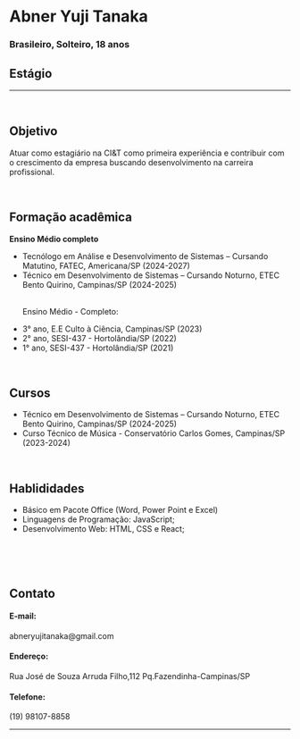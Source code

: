 <!DOCTYPE html>
<html lang="en">
<head>
    <meta charset="UTF-8">
    <meta name="viewport" content="width=device-width, initial-scale=1.0">
    <link rel="stylesheet" href="style.css">
</head>
<body>
    <div>  
         <h1><Strong>Abner Yuji Tanaka</Strong></h1>
         <h3>Brasileiro, Solteiro, 18 anos</h3>
         <h2><strong>Estágio</strong></h2>
        <hr class="linha">
         <br>
         <h2><Strong>Objetivo</Strong></h2>
         <p>Atuar como estagiário na CI&T como primeira experiência e contribuir
            com o crescimento da empresa buscando desenvolvimento na carreira
            profissional.
         </p>
        <br>
         <h2><strong>Formação acadêmica</strong></h2>
         <tittle><strong>Ensino Médio completo</strong></tittle>
           <ul>
               <li>Tecnólogo em Análise e Desenvolvimento de Sistemas – Cursando Matutino, FATEC, Americana/SP (2024-2027)</li>
               <li>Técnico em Desenvolvimento de Sistemas – Cursando Noturno, ETEC Bento Quirino, Campinas/SP (2024-2025)</li>
                <br>
               <p>Ensino Médio - Completo:</p>
                  <li>3° ano, E.E Culto à Ciência, Campinas/SP (2023)</li>
                  <li>2° ano, SESI-437 - Hortolândia/SP (2022)</li>
                  <li>1° ano, SESI-437 - Hortolândia/SP (2021)</li>
           </ul>
            <br>
            <h2>Cursos</h2>
            <ul>
              <li>Técnico em Desenvolvimento de Sistemas – Cursando Noturno, ETEC Bento Quirino, Campinas/SP (2024-2025)</li>
              <li>Curso Técnico de Música - Conservatório Carlos Gomes, Campinas/SP (2023-2024)</li>
            </ul>
            <br>
            <h2>Hablididades</h2>
            <ul>
                <li>Básico em Pacote Office (Word, Power Point e Excel)</li>
                <li>Linguagens de Programação: JavaScript;</li>
                <li>Desenvolvimento Web: HTML, CSS e React;</li>
            </ul>
    </div>
    <div class="divisoria">
        <br><br><br>
        <h2 class="informações"><strong>Contato</strong></h2>
        <h4 class="informações">E-mail:</h4>
        <p class="parágrafo">abneryujitanaka@gmail.com</p>
        <h4 class="informações">Endereço:</h4>
        <p class="parágrafo">Rua José de Souza Arruda Filho,112 Pq.Fazendinha-Campinas/SP</p>
        <h4 class="informações">Telefone:</h4>
        <p class="parágrafo">(19) 98107-8858</p>
        <hr class="linha-2">
    </div>
</body>
</html>
